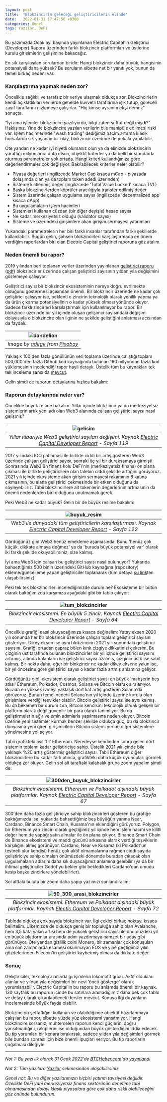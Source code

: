 ```yaml
---
layout: post
title:  "Blokzincirin geleceği geliştiricilerin elinde"
date:   2022-01-31 17:47:56 +0300
categories: Genel
tags: Yazılar, DeFi
---
```


Bu yazımızda Ocak ayı başında yayınlanan Electric Capital'in Geliştirici (Developer) Raporu üzerinden farklı blokzincir platformları ve üstlerine kurulu girişimlerin gelişimine bakacağız. 

En sık karşılaşılan sorulardan biridir: Hangi blokzincir daha büyük, hangisinin potansiyeli daha yüksek? Bu soruların elbette net bir yanıtı yok, bunun da temel birkaç nedeni var. 

### Karşılaştırma yapmak neden zor?

Öncelikle sağlıklı ve tarafsız bir veriye ulaşmak oldukça zor. Blokzincirlerin kendi açıkladıkları verilerde genelde kuvvetli taraflarına ışık tutup, göreceli zayıf taraflarını gizlemeye çalışırlar. "Hiç kimse ayranım ekşi demez" sonuçta.

"İyi ama işlemler blokzincire yazılıyordu, bilgi zaten şeffaf değil miydi?" Haklısınız. Yine de blokzincire yazılan verilerin bile manipüle edilmesi riski var. İşlem hacimlerinde "wash trading" dediğimiz hacim artırma klasik borsalarda sık yaşanan bir olay, blokzincir üzerinde de pekala yapılabilir. 

Öte yandan ne kadar iyi niyetli olursanız olun ya da elinizde blokzincirin yarattığı milyonlarca data olsun, objektif kriterler ya da belli bir standarda oturmuş parametreler yok ortada. Hangi kriteri kullandığınıza göre değerlendirmeler çok değişiyor. Bakılabilecek kriterler neler olabilir?

- Piyasa değerleri (ingilizcede Market Cap kısaca mCap - piyasada dolaşımda olan ya da toplam token adedi üzerinden)
- Sisteme kilitlenmiş değer (ingilizcede 'Total Value Locked' kısaca TVL)
- Başka blokzincirlerden köprüler aracılığıyla transfer edilmiş değer
- Sistem üzerinde çalışan uygulama sayısı (ingilizcede 'decentralized app' kısaca dApp)
- Bu uygulamaların işlem hacimleri
- Sistemleri kullanan cüzdan (bir diğer deyişle) hesap sayısı
- Ne kadar merkeziyetsiz olduğu (validatör sayısı)
- Sisteme ve üzerindeki girişimlere akan girişim sermayesi yatırımları

Yukarıdaki parametrelerin her biri farklı insanlar tarafından farklı şekillerde kullanılabilir. Bugün gelin, şahsen blokzincirleri karşılaştırmada en önem verdiğim raporlardan biri olan Electric Capital geliştirici raporuna göz atalım.

### Neden önemli bu rapor?
2019 yılından beri toplanan veriler üzerinden yayınlanan [geliştirici raporu](https://medium.com/electric-capital/electric-capital-developer-report-2021-f37874efea6d) ([pdf](https://github.com/electric-capital/developer-reports/blob/master/dev_report_2021_updated_012622.pdf)) blokzincirler üzerinde çalışan geliştirici sayısının yıldan yıla değişimini gözlemeye çalışıyor. 

Geliştirici sayısı bir blokzincir ekosisteminin nereye doğru evrilmekte olduğunu göstermesi açısından önemli. Bir blokzincir üzerinde ne kadar çok geliştirici çalışıyor ise, beklenti o zincirin teknolojik olarak yenilik yapma ya da ürün çıkarma potansiyelinin o kadar yüksek olması yönünde oluyor. Sadece farklı zincirleri karşılaştırmak için kullanılmıyor bu rapor.  Bir blokzincir üzerinde bir yıl içinde oluşan gelişimci sayısındaki değişimi dolayısıyla o blokzincire olan ilginin ne şekilde geliştiğini anlatması açısından da faydalı.

| ![dandelion](/assets/dandelion-g3a7c93841_800.jpg)|
|:--:| 
| *Image by [adege](https://pixabay.com/users/adege-4994132/) from [Pixabay](https://pixabay.com/)*|


Yaklaşık 100'den fazla gönüllünün veri toplama üzerinde çalıştığı toplam 500,000'den fazla Github kod kaynağında bulunan 160 milyondan fazla kod yüklemesinin incelendiği rapor hayli detaylı. Üstelik tüm bu kaynakları tek tek inceleme şansı da [mevcut](https://electric-capital.github.io/). 

Gelin şimdi de raporun detaylarına hızlıca bakalım:

### Raporun detaylarında neler var?

Öncelikle büyük resme bakalım. Yıllar içinde blokzincir ya da merkeziyetsiz sistemlerin artık yeni adı olan Web3 alanında çalışan geliştirici sayısı nasıl gelişmiş?

| ![gelisim](/assets/web3_ecosistem_grafik_sayfa_119_800.jpg)|
|:--:| 
| *Yıllar itibariyle Web3 geliştirici sayıları değişimi. Kaynak [Electric Capital Developer Report](https://www.theblockcrypto.com/data/nft-non-fungible-tokens/marketplaces) - Sayfa 119*|

2017 yılındaki ICO patlaması ile birlikte ciddi bir artış gösteren Web3 üzerinde çalışan geliştirici sayısı, sonraki üç yıl bir duraksamaya girmişti. Sonrasında Web3'ün finans kolu DeFi'nin (merkeziyetsiz finans) ön plana çıkması ile birlikte geliştiricilere olan talebin ciddi şekilde arttığını görüyoruz. 2021 yılı içinde ekosisteme akan girişim sermayesi rakamının 8 katına çıkmasının, bu alana geliştirici çekmesinde bir etken olduğunu da söyleyebiliriz.  Tabii blokzincirlere ait tokenlerin değerlerinin artmasının da önemli nedenlerden biri olduğunu unutmamak gerek. 

Peki Web3 ne kadar büyük? Gelin bir de büyük resime bakalım: 

| ![buyuk_resim](/assets/web3_ekosistem_grafik_sayfa_122_800.jpg)|
|:--:| 
| *Web3 ile dünyadaki tüm geliştiricilerin karşılaştırması. Kaynak [Electric Capital Developer Report](https://www.theblockcrypto.com/data/nft-non-fungible-tokens/marketplaces) - Sayfa 122*|

Gördüğünüz gibi Web3 henüz emekleme aşamasında. Bunu 'henüz çok küçük, dikkate almaya değmez' ya da 'burada büyük potansiyel var' olarak iki farklı şekilde okuyabilirsiniz, size kalmış.

İyi ama Web3 için çalışan bu geliştirici sayısı nasıl bulunuyor? Yukarıda bahsettiğimiz 500 binin üzerindeki GitHub kaynağına (repository) ekleme/güncelleme yapan geliştiriciler toplanarak (tüm detaya [şu link](https://electric-capital.github.io/)ten ulaşabilirsiniz). 

Peki tek tek blokzincirleri incelediğimizde durum ne? Ekosisteme bir bütün olarak baktığımızda karşımıza aşağıdaki gibi bir tablo çıkıyor: 

| ![tum_blokzincirler](/assets/smart_platform_L_devs_v2_sayfa_64.jpg)|
|:--:| 
| *Blokzincir ekosistemi. En büyük 5 zincir. Kaynak [Electirc Capital Developer Report](https://www.theblockcrypto.com/data/nft-non-fungible-tokens/marketplaces) - Sayfa 64*|

Öncelikle grafiği nasıl okuyacağımıza kısaca değinelim: Yatay eksen 2020 yılı sonunda her bir blokzincir üzerinde çalışan toplam geliştirici sayısını gösteriyor. Dikey eksen ise aynı blokzincirin 2021 yılı sonundaki geliştirici sayısını. Grafiği ortadan çapraz bölen kırık çizgiye dikkatinizi çekerim. Bu çizginin üst tarafında bulunan blokzincirler bir yıl içinde geliştirici sayısını artırmış, altında kalanların ise geliştirici sayısı azalmış, çizginin üstü ise sabit kalmış.  Bir nokta daha; eğer bir blokzincir ne kadar dikey eksene yakın ise, bir yıl öncesine göre geliştirici sayısı o kadar fazla artmış anlamına geliyor. 

Gördüğünüz gibi, ekosistem olarak geliştirici sayısı en büyük 'mahşerin beş atlısı' Ethereum, Polkadot, Cosmos, Solana ve Bitcoin olarak sıralanıyor.  Burada en yüksek ivmeyi yaklaşık dört kat artış gösteren Solana'da görüyoruz. Bunun temel nedeni Solana'nın yıl içinde üzerine kurulu olan girişimlere verdiği teşvikler olabilir. Bitcoin geliştirici sayısı ise aynı kalmış. Bu da beklenen bir durum zira, Bitcoin kendisini teknolojik olarak gelişen bir platform olarak değil güvenilir bir para olarak tanımlıyor. Bu da geliştirmelerin ağır ve emin adımlarla yapılmasına neden oluyor. Bitcoin üzerine yeni sistemler kurmak benzer şekilde oldukça güç, bu da blokzincir dünyasına yeni giren girişimcilerin Bitcoin sistemi yerine diğer sistemlere yönelmesine yol açıyor. 

Tabii grafikteki asıl 'fil' Ethereum. Neredeyse kendinden sonra gelen dört sistemin toplamı kadar geliştiriciye sahip. Üstelik 2021 yılı içinde bile yaklaşık %20 artış göstermiş geliştirici sayısı. Tabii Ethereum diğer blokzincirlere bu kadar fark atınca, grafikteki daha küçük oyuncuları görmek oldukça zor oluyor. Gelin sol alt taraftaki kalabalık gruba zoom yapalım şimdi de: 

| ![300den_buyuk_blokzincirler](/assets/smart_platform_L_devs_v3_sayfa_67.jpg)|
|:--:| 
| *Blokzincir ekosistemi. Ethereum ve Polkadot dışındaki büyük platformlar. Kaynak [Electric Capital Developer Report](https://www.theblockcrypto.com/data/nft-non-fungible-tokens/marketplaces) - Sayfa 67*|

300'den daha fazla geliştiriciye sahip blokzincirleri gösteren bu grafiğe baktığımızda ise, yukarıda bahsettiğimiz beş büyüğün yanına Near, Cardano, Binance Smart Chain, Kusama'nın eklendiğini görüyoruz. Polygon, bir Ethereum yan zinciri olarak geçtiğimiz yıl içinde hem işlem hacmi ve kilitli değer hem de yaptığı satın almalar ile ön plana çıkıyor. Binance Smart Chain de Binance ekosistemi ve maddi gücünü arkasına alarak verdiği teşviklerin karşılığını almış görünüyor. Cardano, Near ve Kusama (ki Polkadot'un testneti olur kendisi) henüz çok aktif olmamalarına rağmen ciddi sayıda geliştiriciye sahip olmaları önümüzdeki dönemde buradan çıkacak olan uygulamaların adlarını daha sık duyacağımız anlamına gelebilir (ya da bir ihtimal geliştiriciler Godot'yu bekler gibi bekledikleri Cardano'dan umudu kesip başka zincirlere yönelebilirler). 

Sol alttaki buluta bir zoom daha yapıp yazımızı sonlandıralım: 

| ![50_300_arasi_blokzincirler](/assets/smart_platform_M_devs_v2_sayfa_72.jpg)|
|:--:| 
| *Blokzincir ekosistemi. Ethereum ve Polkadot dışındaki büyük platformlar. Kaynak [Electic Capital Developer Report](https://www.theblockcrypto.com/data/nft-non-fungible-tokens/marketplaces) - Sayfa 72*|

Tabloda oldukça çok sayıda blokzincir var. İlgi çekici birkaç noktayı kısaca belirtelim. Ülkemizde de oldukça geniş bir topluluğa sahip olan Avalanche, hem 3,5 kata yakın artışı hem de yüksek geliştirici sayısı ile önümüzdeki yıl en büyük platformlar arasında adını yazdırmaya namzet bir aday gibi görünüyor. Öte yandan gizlilik coini Monero, bir zamanlar çok konuşulan ama son zamanlarda esamesi okunmayan EOS ve yine geçtiğimiz yılın gözdelerinden Filecoin'in geliştirici kaybetmiş olması da dikkate değer. 

### Sonuç
Geliştiriciler, teknoloji alanında girişimlerin lokomotif gücü. Aktif oldukları alanlar ve yıldan yıla değişimleri bir nevi 'öncü gösterge' olarak yorumlanabilir. Electric Capital'in bu raporu bu anlamda önemli bir kaynak. 130 sayfalık bu raporun içinde bu satırlara alamadığımız daha pek çok tablo ve detay olarak çıkarılabilecek dersler mevcut. Konuya ilgi duyanların incelemesinde büyük fayda olabilir. 

Blokzincirin şeffaflığını kullanan ve olabildiğince objektif hazırlanmaya çalışılan bu rapor, elbette yüzde yüz ekosistemi yansıtmıyor. Hangi blokzincire sorsanız, muhtemelen raporun kendi güçlerini doğru yansıtmadığını, rakiplerini ise olduğundan büyük gösterdiğini iddia edecek. Bu tip yorumları bir kenara bırakırsak, sadece yıldan yıla değişimleri görmek bile bundan sonrası için bize önemli ipuçları veriyor. Bu tip raporların çoğalması dileğiyle. 

---

*Not 1: Bu yazı ilk olarak 31 Ocak 2022'de [BTCHaber.com](https://www.btchaber.com/)'da [yayınlandı](https://www.btchaber.com/blokzincirin-gelecegi-gelistiricilerin-elinde/)*

*Not 2: Tüm yazılara [Yazılar](/articles/) sekmesinden ulaşabilirsiniz*

*Genel not: Bu ve diğer yazılarımızın hiçbiri yatırım tavsiyesi değildir. Özellikle DeFi yani merkeziyetsiz finans sektörünün denetime tabi olmamasından dolayı klasik piyasalara göre çok daha riskli olabileceğini göz önünde bulundurun.*
